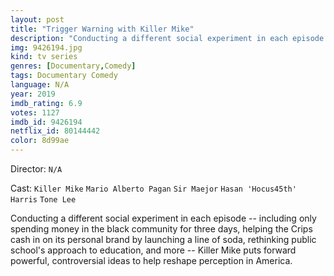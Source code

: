 ```yaml
---
layout: post
title: "Trigger Warning with Killer Mike"
description: "Conducting a different social experiment in each episode -- including only spending money in the black community for three days, helping the Crips cash in on its personal brand by launching a line of soda, rethinking public school's approach to education, and more -- Killer Mike puts forward powerful, controversial ideas to help reshape perception in America..."
img: 9426194.jpg
kind: tv series
genres: [Documentary,Comedy]
tags: Documentary Comedy 
language: N/A
year: 2019
imdb_rating: 6.9
votes: 1127
imdb_id: 9426194
netflix_id: 80144442
color: 8d99ae
---
```

Director: `N/A`  

Cast: `Killer Mike` `Mario Alberto Pagan` `Sir Maejor` `Hasan 'Hocus45th' Harris` `Tone Lee` 

Conducting a different social experiment in each episode -- including only spending money in the black community for three days, helping the Crips cash in on its personal brand by launching a line of soda, rethinking public school's approach to education, and more -- Killer Mike puts forward powerful, controversial ideas to help reshape perception in America.